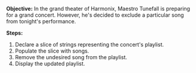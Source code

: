 **Objective:** 
In the grand theater of Harmonix, Maestro Tunefall is preparing for a grand concert. However, he's decided to exclude a particular song from tonight's performance.

**Steps:**

1. Declare a slice of strings representing the concert's playlist.
2. Populate the slice with songs.
3. Remove the undesired song from the playlist.
4. Display the updated playlist.